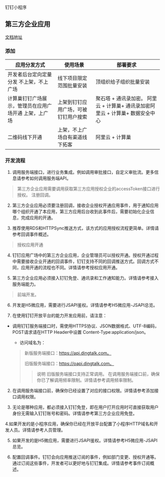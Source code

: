 钉钉小程序

## 第三方企业应用
[文档地址](https://open.dingtalk.com/document/isvapp/before-you-start)

### 添加

| 应用分发方式                                          | 使用场景                             | 部署要求                                                                       |
| ----------------------------------------------------- | ------------------------------------ | ------------------------------------------------------------------------------ |
| 开发者后台定向定量分发 不上架，不上广场               | 线下项目限定范围批量安装             | 顶组织给子组织批量安装                                                         |
| 计算巢钉钉广场展示，管理员在应用广场开通 上架，上广场 | 上架到钉钉应用广场，可被钉钉用户搜索 | 聚石塔 + 通讯录加密。 阿里云 + 计算巢+ 通讯录加密阿里云 + 计算巢+ 数据安全中心 |
| 二维码线下开通                                        | 上架，不上广场自有渠道线下拓客       | 阿里云 + 计算巢                                                                |

### 开发流程

1. 调用服务端接口，进行业务集成。例如调用审批接口，自定义审批流。更多信息请参考如何调用服务端API。

> 第三方企业应用需要调用获取第三方应用授权企业的accessToken接口进行授权。
> 注册回调。

2. 第三方企业应用必须要注册回调，接收企业授权开通应用事件，用于通知应用哪个组织开通了本应用，第三方应用后台收到此事件后，需要初始化企业信息，完成应用的开通。

3. 推荐使用RDS和HTTPSync推送方式，该方式的应用授权流程更简单。详情请参考回调事件概述。

> 授权应用开通

4. 钉钉应用广场中的第三方企业应用，企业管理员可以授权开通。授权开通过程中需要接收企业开通的回调事件，钉钉支持不同的回调推送方式。回调方式不同，应用开通的流程也不同。详情请参考授权应用开通。

5. 第三方企业应用必须接入钉钉免登、通讯录和工作通知能力。详情请参考接入服务端能力。

> 前端开发。

6. 开发是H5微应用，需要进行JSAPI鉴权。详情请参考H5微应用-JSAPI总览。

1. 在使用钉钉开放平台的能力开发应用前，请注意：

- 调用钉钉服务端接口时，需使用HTTPS协议、JSON数据格式、UTF-8编码，POST请求请在HTTP Header中设置 Content-Type:application/json。

   - 访问域名为：

  > 新版服务端接口：https://api.dingtalk.com。
  >
  > 旧版服务端接口：https://oapi.dingtalk.com。
  >
  >> 说明
  >>旧版服务端接口支持正常调用。
  >>在调用服务端接口前，确保你已了解调用频率限制。详情请参考调用频率限制。

2. 在调用服务端接口前，确保你已经设置了对应的接口权限。详情请参考添加接口调用权限。

3. 无论是哪种应用，都必须接入钉钉免登，即在用户打开应用时可直接获取用户身份无需输入钉钉账号和密码。详情请参考第三方企业应用免登。

4.如果开发的是小程序应用，确保你已经在开放平台配置了小程序HTTP域名和开发人员。详情请参考人员管理。

5. 如果开发的是H5微应用，需要进行JSAPI鉴权。详情请参考H5微应用-JSAPI总览。

6. 配置回调事件。钉钉会向应用推送订阅的事件，例如部门变更、授权开通等。通过订阅这些事件，开发者可以更好地与钉钉集成。详情请参考事件订阅概述。